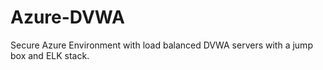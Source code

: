 # Azure-DVWA
Secure Azure Environment with load balanced DVWA servers with a jump box and ELK stack.
